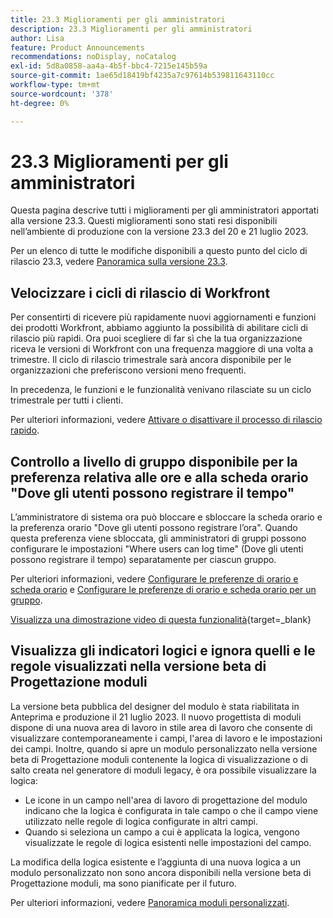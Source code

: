 ```yaml
---
title: 23.3 Miglioramenti per gli amministratori
description: 23.3 Miglioramenti per gli amministratori
author: Lisa
feature: Product Announcements
recommendations: noDisplay, noCatalog
exl-id: 5d8a0858-aa4a-4b5f-bbc4-7215e145b59a
source-git-commit: 1ae65d18419bf4235a7c97614b539811643110cc
workflow-type: tm+mt
source-wordcount: '378'
ht-degree: 0%

---
```


# 23.3 Miglioramenti per gli amministratori

Questa pagina descrive tutti i miglioramenti per gli amministratori apportati alla versione 23.3. Questi miglioramenti sono stati resi disponibili nell’ambiente di produzione con la versione 23.3 del 20 e 21 luglio 2023.

Per un elenco di tutte le modifiche disponibili a questo punto del ciclo di rilascio 23.3, vedere [Panoramica sulla versione 23.3](/help/quicksilver/product-announcements/product-releases/23.3-release-activity/23-3-release-overview.md).

## Velocizzare i cicli di rilascio di Workfront

Per consentirti di ricevere più rapidamente nuovi aggiornamenti e funzioni dei prodotti Workfront, abbiamo aggiunto la possibilità di abilitare cicli di rilascio più rapidi. Ora puoi scegliere di far sì che la tua organizzazione riceva le versioni di Workfront con una frequenza maggiore di una volta a trimestre. Il ciclo di rilascio trimestrale sarà ancora disponibile per le organizzazioni che preferiscono versioni meno frequenti.

In precedenza, le funzioni e le funzionalità venivano rilasciate su un ciclo trimestrale per tutti i clienti.

Per ulteriori informazioni, vedere [Attivare o disattivare il processo di rilascio rapido](/help/quicksilver/administration-and-setup/set-up-workfront/configure-system-defaults/enable-fast-release-process.md).

## Controllo a livello di gruppo disponibile per la preferenza relativa alle ore e alla scheda orario &quot;Dove gli utenti possono registrare il tempo&quot;

L’amministratore di sistema ora può bloccare e sbloccare la scheda orario e la preferenza orario &quot;Dove gli utenti possono registrare l’ora&quot;. Quando questa preferenza viene sbloccata, gli amministratori di gruppi possono configurare le impostazioni &quot;Where users can log time&quot; (Dove gli utenti possono registrare il tempo) separatamente per ciascun gruppo.

Per ulteriori informazioni, vedere [Configurare le preferenze di orario e scheda orario](/help/quicksilver/administration-and-setup/set-up-workfront/configure-timesheets-schedules/timesheet-and-hour-preferences.md) e [Configurare le preferenze di orario e scheda orario per un gruppo](/help/quicksilver/administration-and-setup/manage-groups/create-and-manage-groups/configure-timesheet-hour-preferences-group.md).

[Visualizza una dimostrazione video di questa funzionalità](https://video.tv.adobe.com/v/3419111/){target=_blank}

## Visualizza gli indicatori logici e ignora quelli e le regole visualizzati nella versione beta di Progettazione moduli

La versione beta pubblica del designer del modulo è stata riabilitata in Anteprima e produzione il 21 luglio 2023. Il nuovo progettista di moduli dispone di una nuova area di lavoro in stile area di lavoro che consente di visualizzare contemporaneamente i campi, l&#39;area di lavoro e le impostazioni dei campi.
Inoltre, quando si apre un modulo personalizzato nella versione beta di Progettazione moduli contenente la logica di visualizzazione o di salto creata nel generatore di moduli legacy, è ora possibile visualizzare la logica:

* Le icone in un campo nell&#39;area di lavoro di progettazione del modulo indicano che la logica è configurata in tale campo o che il campo viene utilizzato nelle regole di logica configurate in altri campi.
* Quando si seleziona un campo a cui è applicata la logica, vengono visualizzate le regole di logica esistenti nelle impostazioni del campo.

La modifica della logica esistente e l’aggiunta di una nuova logica a un modulo personalizzato non sono ancora disponibili nella versione beta di Progettazione moduli, ma sono pianificate per il futuro.

Per ulteriori informazioni, vedere [Panoramica moduli personalizzati](/help/quicksilver/administration-and-setup/customize-workfront/create-manage-custom-forms/custom-forms-overview.md).
